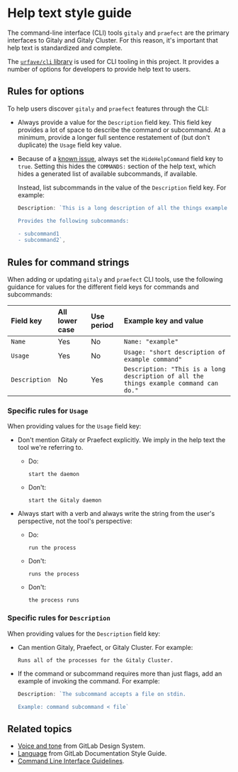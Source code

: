 # Help text style guide

The command-line interface (CLI) tools `gitaly` and `praefect` are the primary interfaces to Gitaly and Gitaly Cluster.
For this reason, it's important that help text is standardized and complete.

The [`urfave/cli` library](https://cli.urfave.org) is used for CLI tooling in this project. It provides a number of
options for developers to provide help text to users.

## Rules for options

To help users discover `gitaly` and `praefect` features through the CLI:

- Always provide a value for the `Description` field key. This field key provides a lot of space to describe the command
  or subcommand. At a minimum, provide a longer full sentence restatement of (but don't duplicate) the `Usage` field key
  value.
- Because of a [known issue](https://gitlab.com/gitlab-org/gitaly/-/issues/5350), always set the `HideHelpCommand`
  field key to `true`. Setting this hides the `COMMANDS:` section of the help text,
  which hides a generated list of available subcommands, if available.

  Instead, list subcommands in the value of the `Description` field key. For example:

  ```go
  Description: `This is a long description of all the things example command can do.

  Provides the following subcommands:

  - subcommand1
  - subcommand2`,
  ```

## Rules for command strings

When adding or updating `gitaly` and `praefect` CLI tools, use the following guidance for values for the different field
keys for commands and subcommands:

| Field key     | All lower case | Use period | Example key and value                                                                 |
|:--------------|:---------------|:-----------|:--------------------------------------------------------------------------------------|
| `Name`        | Yes            | No         | `Name: "example"`                                                                     |
| `Usage`       | Yes            | No         | `Usage: "short description of example command"`                                       |
| `Description` | No             | Yes        | `Description: "This is a long description of all the things example command can do."` |

### Specific rules for `Usage`

When providing values for the `Usage` field key:

- Don't mention Gitaly or Praefect explicitly. We imply in the help text the tool we're referring to.

  - Do:

    ```plaintext
    start the daemon
    ```

  - Don't:

    ```plaintext
    start the Gitaly daemon
    ```

- Always start with a verb and always write the string from the user's perspective, not the tool's perspective:

  - Do:

    ```plaintext
    run the process
    ```

  - Don't:

    ```plaintext
    runs the process
    ```

  - Don't:

    ```plaintext
    the process runs
    ```

### Specific rules for `Description`

When providing values for the `Description` field key:

- Can mention Gitaly, Praefect, or Gitaly Cluster. For example:

  ```plaintext
  Runs all of the processes for the Gitaly Cluster.
  ```

- If the command or subcommand requires more than just flags, add an example of invoking the command. For example:

  ```go
  Description: `The subcommand accepts a file on stdin.

  Example: command subcommand < file`
  ```

## Related topics

- [Voice and tone](https://design.gitlab.com/content/voice-and-tone) from GitLab Design System.
- [Language](https://docs.gitlab.com/ee/development/documentation/styleguide/index.html#language) from GitLab
  Documentation Style Guide.
- [Command Line Interface Guidelines](https://clig.dev).
